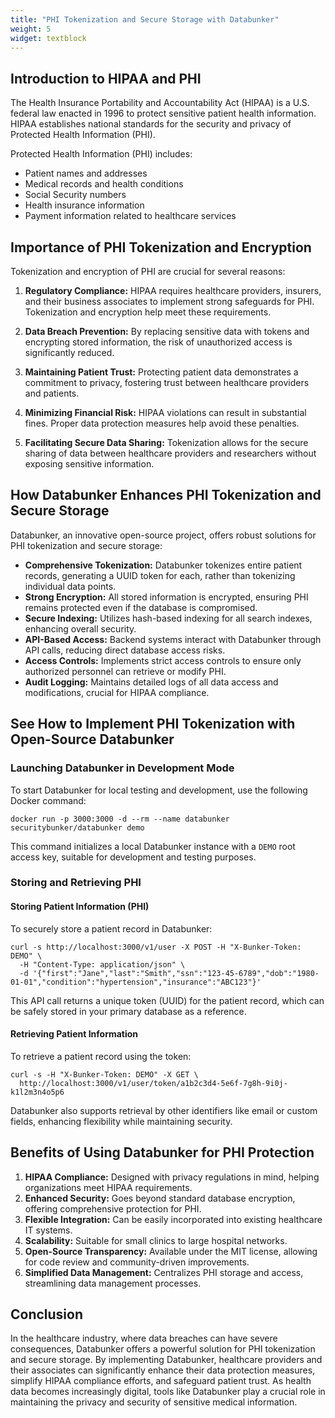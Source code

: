 ```yaml
---
title: "PHI Tokenization and Secure Storage with Databunker"
weight: 5
widget: textblock
---
```


## Introduction to HIPAA and PHI

The Health Insurance Portability and Accountability Act (HIPAA) is a U.S. federal law enacted in 1996 to protect sensitive patient health information. HIPAA establishes national standards for the security and privacy of Protected Health Information (PHI).

Protected Health Information (PHI) includes:

- Patient names and addresses
- Medical records and health conditions
- Social Security numbers
- Health insurance information
- Payment information related to healthcare services

## Importance of PHI Tokenization and Encryption

Tokenization and encryption of PHI are crucial for several reasons:

1. **Regulatory Compliance:** HIPAA requires healthcare providers, insurers, and their business associates to implement strong safeguards for PHI. Tokenization and encryption help meet these requirements.

2. **Data Breach Prevention:** By replacing sensitive data with tokens and encrypting stored information, the risk of unauthorized access is significantly reduced.

3. **Maintaining Patient Trust:** Protecting patient data demonstrates a commitment to privacy, fostering trust between healthcare providers and patients.

4. **Minimizing Financial Risk:** HIPAA violations can result in substantial fines. Proper data protection measures help avoid these penalties.

5. **Facilitating Secure Data Sharing:** Tokenization allows for the secure sharing of data between healthcare providers and researchers without exposing sensitive information.

## How Databunker Enhances PHI Tokenization and Secure Storage

Databunker, an innovative open-source project, offers robust solutions for PHI tokenization and secure storage:

- **Comprehensive Tokenization:** Databunker tokenizes entire patient records, generating a UUID token for each, rather than tokenizing individual data points.
- **Strong Encryption:** All stored information is encrypted, ensuring PHI remains protected even if the database is compromised.
- **Secure Indexing:** Utilizes hash-based indexing for all search indexes, enhancing overall security.
- **API-Based Access:** Backend systems interact with Databunker through API calls, reducing direct database access risks.
- **Access Controls:** Implements strict access controls to ensure only authorized personnel can retrieve or modify PHI.
- **Audit Logging:** Maintains detailed logs of all data access and modifications, crucial for HIPAA compliance.

## See How to Implement PHI Tokenization with Open-Source Databunker

### Launching Databunker in Development Mode

To start Databunker for local testing and development, use the following Docker command:

```
docker run -p 3000:3000 -d --rm --name databunker securitybunker/databunker demo
```

This command initializes a local Databunker instance with a `DEMO` root access key, suitable for development and testing purposes.

### Storing and Retrieving PHI

#### Storing Patient Information (PHI)

To securely store a patient record in Databunker:

```
curl -s http://localhost:3000/v1/user -X POST -H "X-Bunker-Token: DEMO" \
  -H "Content-Type: application/json" \
  -d '{"first":"Jane","last":"Smith","ssn":"123-45-6789","dob":"1980-01-01","condition":"hypertension","insurance":"ABC123"}'
```

This API call returns a unique token (UUID) for the patient record, which can be safely stored in your primary database as a reference.

#### Retrieving Patient Information

To retrieve a patient record using the token:

```
curl -s -H "X-Bunker-Token: DEMO" -X GET \
  http://localhost:3000/v1/user/token/a1b2c3d4-5e6f-7g8h-9i0j-k1l2m3n4o5p6
```

Databunker also supports retrieval by other identifiers like email or custom fields, enhancing flexibility while maintaining security.

## Benefits of Using Databunker for PHI Protection

1. **HIPAA Compliance:** Designed with privacy regulations in mind, helping organizations meet HIPAA requirements.
2. **Enhanced Security:** Goes beyond standard database encryption, offering comprehensive protection for PHI.
3. **Flexible Integration:** Can be easily incorporated into existing healthcare IT systems.
4. **Scalability:** Suitable for small clinics to large hospital networks.
5. **Open-Source Transparency:** Available under the MIT license, allowing for code review and community-driven improvements.
6. **Simplified Data Management:** Centralizes PHI storage and access, streamlining data management processes.

## Conclusion

In the healthcare industry, where data breaches can have severe consequences, Databunker offers a powerful solution for PHI tokenization and secure storage. By implementing Databunker, healthcare providers and their associates can significantly enhance their data protection measures, simplify HIPAA compliance efforts, and safeguard patient trust. As health data becomes increasingly digital, tools like Databunker play a crucial role in maintaining the privacy and security of sensitive medical information.
